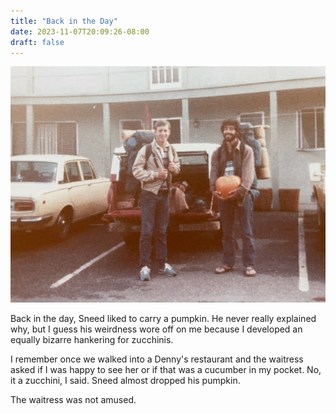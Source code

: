 ```yaml
---
title: "Back in the Day"
date: 2023-11-07T20:09:26-08:00
draft: false
---
```



<center>

![picture of covid](/images/back-in-the-day.jpg)

</center>


Back in the day, Sneed liked to carry a pumpkin. He never really
explained why, but I guess his weirdness wore off on me because I
developed an equally bizarre hankering for zucchinis.

I remember once we walked into a Denny's restaurant and the waitress
asked if I was happy to see her or if that was a cucumber in my
pocket. No, it a zucchini, I said. Sneed almost dropped his pumpkin.

The waitress was not amused.
